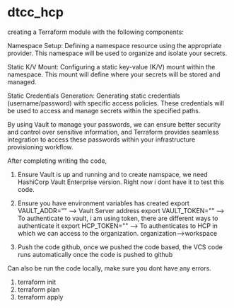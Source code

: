 # dtcc_hcp
creating a Terraform module with the following components:

Namespace Setup: Defining a namespace resource using the appropriate provider. This namespace will be used to organize and isolate your secrets.

Static K/V Mount: Configuring a static key-value (K/V) mount within the namespace. This mount will define where your secrets will be stored and managed.

Static Credentials Generation: Generating static credentials (username/password) with specific access policies. These credentials will be used to access and manage secrets within the specified paths.

By using Vault to manage your passwords, we can ensure better security and control over sensitive information, and Terraform provides seamless integration to access these passwords within your infrastructure provisioning workflow.

After completing writing the code,

1. Ensure Vault is up and running and to create namspace, we need HashiCorp Vault Enterprise version. Right now i dont have it to test this code.

2. Ensure  you have environment variables has created 
export VAULT_ADDR=""   --> Vault Server address
export VAULT_TOKEN=""   --> To authenticate to vault, i am using token, there are different ways to authenticate it
export HCP_TOKEN=""  --> To authenticates to HCP in which we can access to the organization. organization-->workspace

3. Push the code github, once we pushed the code based, the VCS code runs automatically once the code is pushed to github

Can also be run the code locally, make sure you dont have any errors.

1. terraform init
2. terraform plan
3. terraform apply